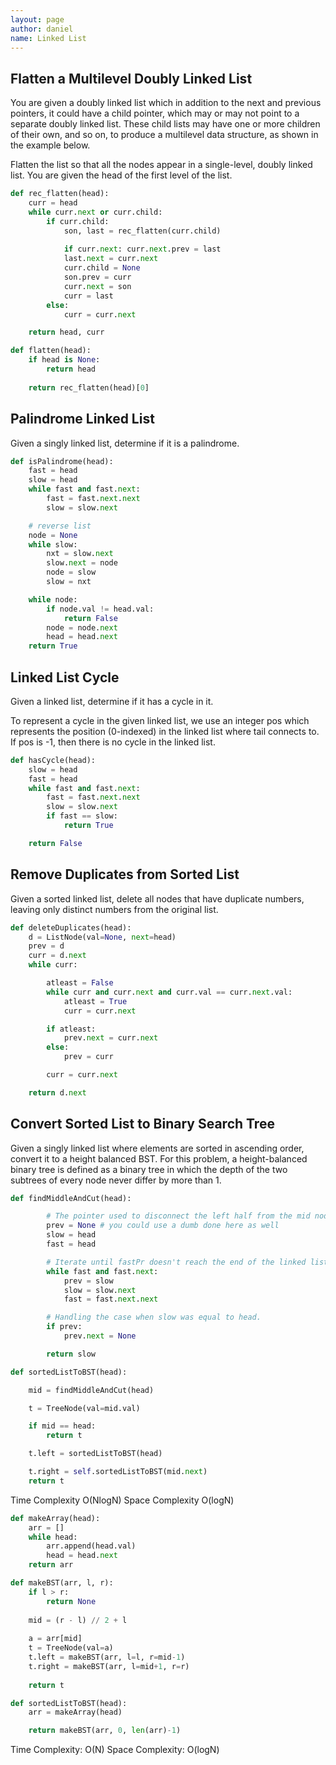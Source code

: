 ```yaml
---
layout: page
author: daniel
name: Linked List
---
```

## Flatten a Multilevel Doubly Linked List
You are given a doubly linked list which in addition to the next and previous pointers, it could have a child pointer, which may or may not point to a separate doubly linked list. These child lists may have one or more children of their own, and so on, to produce a multilevel data structure, as shown in the example below.
 
Flatten the list so that all the nodes appear in a single-level, doubly linked list. You are given the head of the first level of the list.
 
````python
def rec_flatten(head):
    curr = head
    while curr.next or curr.child:
        if curr.child:
            son, last = rec_flatten(curr.child)
            
            if curr.next: curr.next.prev = last
            last.next = curr.next
            curr.child = None
            son.prev = curr
            curr.next = son
            curr = last
        else:
            curr = curr.next

    return head, curr
````

````python
def flatten(head):
    if head is None:
        return head
    
    return rec_flatten(head)[0]
````

## Palindrome Linked List
Given a singly linked list, determine if it is a palindrome.

````python
def isPalindrome(head):
    fast = head
    slow = head
    while fast and fast.next:
        fast = fast.next.next
        slow = slow.next

    # reverse list
    node = None
    while slow:
        nxt = slow.next
        slow.next = node
        node = slow
        slow = nxt

    while node:
        if node.val != head.val:
            return False
        node = node.next
        head = head.next
    return True
````

## Linked List Cycle
Given a linked list, determine if it has a cycle in it.
 
To represent a cycle in the given linked list, we use an integer pos which represents the position (0-indexed) in the linked list where tail connects to. If pos is -1, then there is no cycle in the linked list.

````python
def hasCycle(head):
    slow = head
    fast = head
    while fast and fast.next:
        fast = fast.next.next
        slow = slow.next
        if fast == slow:
            return True

    return False
````
## Remove Duplicates from Sorted List
Given a sorted linked list, delete all nodes that have duplicate numbers, leaving only distinct numbers from the original list.

````python
def deleteDuplicates(head):
    d = ListNode(val=None, next=head)
    prev = d
    curr = d.next
    while curr:

        atleast = False
        while curr and curr.next and curr.val == curr.next.val:
            atleast = True
            curr = curr.next

        if atleast:
            prev.next = curr.next
        else:
            prev = curr

        curr = curr.next

    return d.next
````
 
## Convert Sorted List to Binary Search Tree
Given a singly linked list where elements are sorted in ascending order, convert it to a height balanced BST.
For this problem, a height-balanced binary tree is defined as a binary tree in which the depth of the two subtrees of every node never differ by more than 1.

````python
def findMiddleAndCut(head):

        # The pointer used to disconnect the left half from the mid node.
        prev = None # you could use a dumb done here as well
        slow = head
        fast = head

        # Iterate until fastPr doesn't reach the end of the linked list.
        while fast and fast.next:
            prev = slow
            slow = slow.next
            fast = fast.next.next

        # Handling the case when slow was equal to head.
        if prev:
            prev.next = None

        return slow

def sortedListToBST(head):

    mid = findMiddleAndCut(head)

    t = TreeNode(val=mid.val)

    if mid == head:
        return t

    t.left = sortedListToBST(head)

    t.right = self.sortedListToBST(mid.next)
    return t
````

Time Complexity O(NlogN)
Space Complexity O(logN)
 
````python
def makeArray(head):
    arr = []
    while head:
        arr.append(head.val)
        head = head.next
    return arr

def makeBST(arr, l, r):
    if l > r:
        return None
    
    mid = (r - l) // 2 + l
    
    a = arr[mid]
    t = TreeNode(val=a)
    t.left = makeBST(arr, l=l, r=mid-1)
    t.right = makeBST(arr, l=mid+1, r=r)
    
    return t

def sortedListToBST(head):
    arr = makeArray(head)

    return makeBST(arr, 0, len(arr)-1)
````
Time Complexity: O(N)
Space Complexity: O(logN)

